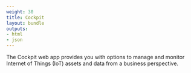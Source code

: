```yaml
---
weight: 30
title: Cockpit
layout: bundle
outputs:
- html
- json
---
```


The Cockpit web app provides you with options to manage and monitor  Internet of Things (IoT) assets and data from a business perspective.